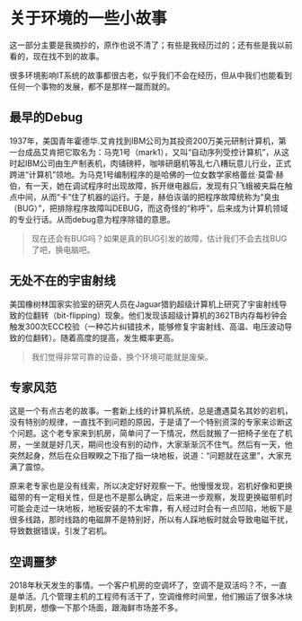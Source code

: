 # 关于环境的一些小故事

这一部分主要是我摘抄的，原作也说不清了；有些是我经历过的；还有些是我以前看的，现在找不到的故事。

很多环境影响IT系统的故事都很古老，似乎我们不会在经历，但从中我们也能看到任何一个事物的发展，都不是那样一蹴而就的。

## 最早的Debug

1937年，美国青年霍德华.艾肯找到IBM公司为其投资200万美元研制计算机，第一台成品艾肯把它取名为：马克1号（mark1），又叫“自动序列受控计算机”，从这时起IBM公司由生产制表机，肉铺磅秤，咖啡研磨机等乱七八糟玩意儿行业，正式跨进“计算机”领地。为马克1号编制程序的是哈佛的一位女数学家格蕾丝·莫雷·赫伯，有一天，她在调试程序时出现故障，拆开继电器后，发现有只飞蛾被夹扁在触点中间，从而“卡”住了机器的运行。于是，赫伯诙谐的把程序故障统称为“臭虫（BUG）”，把排除程序故障叫DEBUG，而这奇怪的“称呼”，后来成为计算机领域的专业行话。从而debug意为程序除错的意思。

> 现在还会有BUG吗？如果是真的BUG引发的故障，估计我们不会去找BUG了吧，换电脑吧。

## 无处不在的宇宙射线

美国橡树林国家实验室的研究人员在Jaguar猎豹超级计算机上研究了宇宙射线导致的位翻转（bit-flipping）现象。他们发现该超级计算机的362TB内存每秒钟会触发300次ECC校验（一种芯片纠错技术，能够修复宇宙射线、高温、电压波动导致的位翻转）。随着高度的提高，发生概率更高。

> 我们觉得非常可靠的设备，换个环境可能就是废柴。


## 专家风范

这是一个有点古老的故事。一套新上线的计算机系统，总是遭遇莫名其妙的宕机，没有特别的规律，一直找不到问题的原因，于是请了一个特别资深的专家来诊断这个问题。这个老专家来到机房，简单问了一下情况，然后就搬了一把椅子坐在了机房，一坐就是好几天，期间也没有别的动作，大家渐渐沉不住气。然后有一天，他突然起身，然后在众目睽睽之下指了指一块地板，说道：“问题就在这里”，大家充满了震惊。

原来老专家也是没有线索，所以决定好好观察一下。他慢慢发现，宕机好像和更换磁带的有一定相关性，但是也不是那么确定，后来进一步观察，发现更换磁带机时可能会走过一块地板，地板安装的不太牢靠，有人经过时会有一点凹陷，地板下是很多线路，那时线路的电磁屏不是特别好，所以有人踩地板时就会导致电磁干扰，导致数据错误，引发了宕机。


## 空调噩梦

2018年秋天发生的事情。一个客户机房的空调坏了，空调不是双活吗？不，一直是单活。几个管理主机的工程师有活干了，空调维修时间里，他们搬运了很多冰块到机房，想像一下那个场面，跟海鲜市场差不多。

